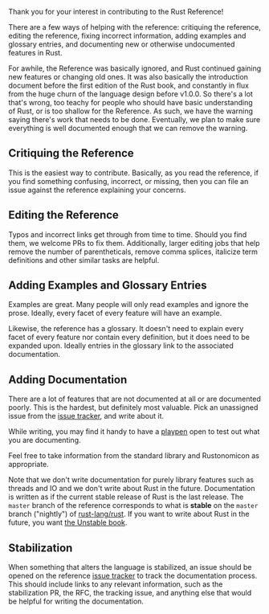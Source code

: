Thank you for your interest in contributing to the Rust Reference!

There are a few ways of helping with the reference: critiquing the reference,
editing the reference, fixing incorrect information, adding examples and
glossary entries, and documenting new or otherwise undocumented features in
Rust.

For awhile, the Reference was basically ignored, and Rust continued gaining new
features or changing old ones. It was also basically the introduction document
before the first edition of the Rust book, and constantly in flux from the huge
churn of the language design before v1.0.0. So there's a lot that's wrong, too
teachy for people who should have basic understanding of Rust, or is too shallow
for the Reference. As such, we have the warning saying there's work that needs
to be done. Eventually, we plan to make sure everything is well documented
enough that we can remove the warning.

## Critiquing the Reference

This is the easiest way to contribute. Basically, as you read the reference, if
you find something confusing, incorrect, or missing, then you can file an issue
against the reference explaining your concerns.

## Editing the Reference

Typos and incorrect links get through from time to time. Should you find them,
we welcome PRs to fix them. Additionally, larger editing jobs that help remove
the number of parentheticals, remove comma splices, italicize term definitions
and other similar tasks are helpful.

## Adding Examples and Glossary Entries

Examples are great. Many people will only read examples and ignore the prose.
Ideally, every facet of every feature will have an example.

Likewise, the reference has a glossary. It doesn't need to explain every facet
of every feature nor contain every definition, but it does need to be expanded
upon. Ideally entries in the glossary link to the associated documentation.

## Adding Documentation

There are a lot of features that are not documented at all or are documented
poorly. This is the hardest, but definitely most valuable. Pick an unassigned
issue from the [issue tracker], and write about it.

While writing, you may find it handy to have a [playpen] open to test out what
you are documenting.

Feel free to take information from the standard library and Rustonomicon as
appropriate.

Note that we don't write documentation for purely library features such as
threads and IO and we don't write about Rust in the future. Documentation is
written as if the current stable release of Rust is the last release. The
`master` branch of the reference corresponds to what is **stable** on the
`master` branch ("nightly") of [rust-lang/rust]. If you want to write about
Rust in the future, you want [the Unstable book][unstable].

## Stabilization

When something that alters the language is stabilized, an issue should be
opened on the reference [issue tracker] to track the documentation process.
This should include links to any relevant information, such as the
stabilization PR, the RFC, the tracking issue, and anything else that would be
helpful for writing the documentation.

[issue tracker]: https://github.com/rust-lang/reference/issues
[playpen]: https://play.rust-lang.org/
[rust-lang/rust]: https://github.com/rust-lang/rust/
[unstable]: https://doc.rust-lang.org/nightly/unstable-book/
